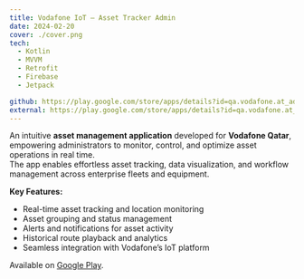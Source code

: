```yaml
---
title: Vodafone IoT – Asset Tracker Admin
date: 2024-02-20
cover: ./cover.png
tech:
  - Kotlin
  - MVVM
  - Retrofit
  - Firebase
  - Jetpack

github: https://play.google.com/store/apps/details?id=qa.vodafone.at_admin
external: https://play.google.com/store/apps/details?id=qa.vodafone.at_admin
---
```



<div align="left">

An intuitive  **asset management application** developed for **Vodafone Qatar**, empowering administrators to monitor, control, and optimize asset operations in real time.  
The app enables effortless asset tracking, data visualization, and workflow management across enterprise fleets and equipment.

**Key Features:**

- Real-time asset tracking and location monitoring  
- Asset grouping and status management  
- Alerts and notifications for asset activity  
- Historical route playback and analytics  
- Seamless integration with Vodafone’s IoT platform  

Available on [Google Play](https://play.google.com/store/apps/details?id=qa.vodafone.coldchain).
</div>